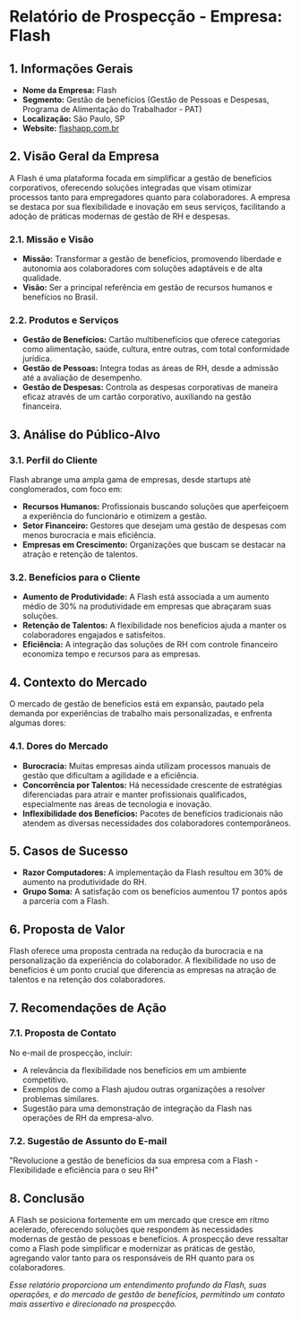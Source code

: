 # Relatório de Prospecção - Empresa: Flash

## 1. Informações Gerais
- **Nome da Empresa:** Flash  
- **Segmento:** Gestão de benefícios (Gestão de Pessoas e Despesas, Programa de Alimentação do Trabalhador - PAT)  
- **Localização:** São Paulo, SP  
- **Website:** [flashapp.com.br](https://flashapp.com.br)  

## 2. Visão Geral da Empresa
A Flash é uma plataforma focada em simplificar a gestão de benefícios corporativos, oferecendo soluções integradas que visam otimizar processos tanto para empregadores quanto para colaboradores. A empresa se destaca por sua flexibilidade e inovação em seus serviços, facilitando a adoção de práticas modernas de gestão de RH e despesas.

### 2.1. Missão e Visão
- **Missão:** Transformar a gestão de benefícios, promovendo liberdade e autonomia aos colaboradores com soluções adaptáveis e de alta qualidade.
- **Visão:** Ser a principal referência em gestão de recursos humanos e benefícios no Brasil.

### 2.2. Produtos e Serviços
- **Gestão de Benefícios:** Cartão multibenefícios que oferece categorias como alimentação, saúde, cultura, entre outras, com total conformidade jurídica.
- **Gestão de Pessoas:** Integra todas as áreas de RH, desde a admissão até a avaliação de desempenho.
- **Gestão de Despesas:** Controla as despesas corporativas de maneira eficaz através de um cartão corporativo, auxiliando na gestão financeira.

## 3. Análise do Público-Alvo

### 3.1. Perfil do Cliente
Flash abrange uma ampla gama de empresas, desde startups até conglomerados, com foco em:
- **Recursos Humanos:** Profissionais buscando soluções que aperfeiçoem a experiência do funcionário e otimizem a gestão.
- **Setor Financeiro:** Gestores que desejam uma gestão de despesas com menos burocracia e mais eficiência.
- **Empresas em Crescimento:** Organizações que buscam se destacar na atração e retenção de talentos.

### 3.2. Benefícios para o Cliente
- **Aumento de Produtividade:** A Flash está associada a um aumento médio de 30% na produtividade em empresas que abraçaram suas soluções.
- **Retenção de Talentos:** A flexibilidade nos benefícios ajuda a manter os colaboradores engajados e satisfeitos.
- **Eficiência:** A integração das soluções de RH com controle financeiro economiza tempo e recursos para as empresas.

## 4. Contexto do Mercado
O mercado de gestão de benefícios está em expansão, pautado pela demanda por experiências de trabalho mais personalizadas, e enfrenta algumas dores:
### 4.1. Dores do Mercado
- **Burocracia:** Muitas empresas ainda utilizam processos manuais de gestão que dificultam a agilidade e a eficiência.
- **Concorrência por Talentos:** Há necessidade crescente de estratégias diferenciadas para atrair e manter profissionais qualificados, especialmente nas áreas de tecnologia e inovação.
- **Inflexibilidade dos Benefícios:** Pacotes de benefícios tradicionais não atendem as diversas necessidades dos colaboradores contemporâneos.

## 5. Casos de Sucesso
- **Razor Computadores:** A implementação da Flash resultou em 30% de aumento na produtividade do RH.
- **Grupo Soma:** A satisfação com os benefícios aumentou 17 pontos após a parceria com a Flash.

## 6. Proposta de Valor
Flash oferece uma proposta centrada na redução da burocracia e na personalização da experiência do colaborador. A flexibilidade no uso de benefícios é um ponto crucial que diferencia as empresas na atração de talentos e na retenção dos colaboradores.

## 7. Recomendações de Ação

### 7.1. Proposta de Contato
No e-mail de prospecção, incluir:
- A relevância da flexibilidade nos benefícios em um ambiente competitivo.
- Exemplos de como a Flash ajudou outras organizações a resolver problemas similares.
- Sugestão para uma demonstração de integração da Flash nas operações de RH da empresa-alvo.

### 7.2. Sugestão de Assunto do E-mail
"Revolucione a gestão de benefícios da sua empresa com a Flash - Flexibilidade e eficiência para o seu RH"

## 8. Conclusão
A Flash se posiciona fortemente em um mercado que cresce em ritmo acelerado, oferecendo soluções que respondem às necessidades modernas de gestão de pessoas e benefícios. A prospecção deve ressaltar como a Flash pode simplificar e modernizar as práticas de gestão, agregando valor tanto para os responsáveis de RH quanto para os colaboradores.

_Esse relatório proporciona um entendimento profundo da Flash, suas operações, e do mercado de gestão de benefícios, permitindo um contato mais assertivo e direcionado na prospecção._